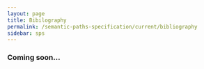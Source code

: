 ```yaml
---
layout: page
title: Bibilography
permalink: /semantic-paths-specification/current/bibliography
sidebar: sps
---
```


### Coming soon...